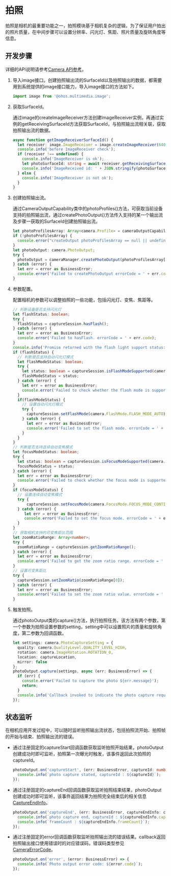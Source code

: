 # 拍照

拍照是相机的最重要功能之一，拍照模块基于相机复杂的逻辑，为了保证用户拍出的照片质量，在中间步骤可以设置分辨率、闪光灯、焦距、照片质量及旋转角度等信息。

## 开发步骤

详细的API说明请参考[Camera API参考](../reference/apis/js-apis-camera.md)。

1. 导入image接口。创建拍照输出流的SurfaceId以及拍照输出的数据，都需要用到系统提供的image接口能力，导入image接口的方法如下。
     
   ```ts
   import image from '@ohos.multimedia.image';
   ```

2. 获取SurfaceId。
   
   通过image的createImageReceiver方法创建ImageReceiver实例，再通过实例的getReceivingSurfaceId方法获取SurfaceId，与拍照输出流相关联，获取拍照输出流的数据。
 
   ```ts
   async function getImageReceiverSurfaceId() {
     let receiver: image.ImageReceiver = image.createImageReceiver(640, 480, 4, 8);
     console.info('before ImageReceiver check');
     if (receiver !== undefined) {
       console.info('ImageReceiver is ok');
       let photoSurfaceId: string = await receiver.getReceivingSurfaceId();
       console.info('ImageReceived id: ' + JSON.stringify(photoSurfaceId));
     } else {
       console.info('ImageReceiver is not ok');
     }
   }
   ```

3. 创建拍照输出流。
   
   通过CameraOutputCapability类中的photoProfiles()方法，可获取当前设备支持的拍照输出流，通过createPhotoOutput()方法传入支持的某一个输出流及步骤一获取的SurfaceId创建拍照输出流。

   ```ts
   let photoProfilesArray: Array<camera.Profile> = cameraOutputCapability.photoProfiles;
   if (!photoProfilesArray) {
     console.error("createOutput photoProfilesArray == null || undefined");
   }
   let photoOutput: camera.PhotoOutput;
   try {
     photoOutput = cameraManager.createPhotoOutput(photoProfilesArray[0], photoSurfaceId);
   } catch (error) {
     let err = error as BusinessError;
     console.error('Failed to createPhotoOutput errorCode = ' + err.code);
   }
   ```

4. 参数配置。
   
   配置相机的参数可以调整拍照的一些功能，包括闪光灯、变焦、焦距等。
 
   ```ts
   // 判断设备是否支持闪光灯
   let flashStatus: boolean;
   try {
     flashStatus = captureSession.hasFlash();
   } catch (error) {
     let err = error as BusinessError;
     console.error('Failed to hasFlash. errorCode = ' + err.code);
   }
   console.info('Promise returned with the flash light support status:' + flashStatus); 
   if (flashStatus) {
     // 判断是否支持自动闪光灯模式
     let flashModeStatus: boolean;
     try {
       let status: boolean = captureSession.isFlashModeSupported(camera.FlashMode.FLASH_MODE_AUTO);
       flashModeStatus = status;    
     } catch (error) {
       let err = error as BusinessError;
       console.error('Failed to check whether the flash mode is supported. errorCode = ' + err.code);
     }    
     if(flashModeStatus) {
       // 设置自动闪光灯模式
       try {
         captureSession.setFlashMode(camera.FlashMode.FLASH_MODE_AUTO);
       } catch (error) {
         let err = error as BusinessError;
         console.error('Failed to set the flash mode. errorCode = ' + err.code);
       }
     }
   } 
   // 判断是否支持连续自动变焦模式
   let focusModeStatus: boolean;
   try {
     let status: boolean = captureSession.isFocusModeSupported(camera.FocusMode.FOCUS_MODE_CONTINUOUS_AUTO);
     focusModeStatus = status;
   } catch (error) {
     let err = error as BusinessError;
     console.error('Failed to check whether the focus mode is supported. errorCode = ' + err.code);
   } 
   if (focusModeStatus) {
     // 设置连续自动变焦模式
     try {
         captureSession.setFocusMode(camera.FocusMode.FOCUS_MODE_CONTINUOUS_AUTO);
     } catch (error) {
        let err = error as BusinessError;
        console.error('Failed to set the focus mode. errorCode = ' + err.code);
     }
   } 
   // 获取相机支持的可变焦距比范围
   let zoomRatioRange: Array<number>;
   try {
     zoomRatioRange = captureSession.getZoomRatioRange();
   } catch (error) {
     let err = error as BusinessError;
     console.error('Failed to get the zoom ratio range. errorCode = ' + err.code);
   } 
   // 设置可变焦距比
   try {
     captureSession.setZoomRatio(zoomRatioRange[0]);
   } catch (error) {
     let err = error as BusinessError;
     console.error('Failed to set the zoom ratio value. errorCode = ' + err.code);
   }
   ```

5. 触发拍照。
   
   通过photoOutput类的capture()方法，执行拍照任务。该方法有两个参数，第一个参数为拍照设置参数的setting，setting中可以设置照片的质量和旋转角度，第二参数为回调函数。
 
   ```ts
   let settings: camera.PhotoCaptureSetting = {
     quality: camera.QualityLevel.QUALITY_LEVEL_HIGH,                                     // 设置图片质量高
     rotation: camera.ImageRotation.ROTATION_0,                                           // 设置图片旋转角度0
     location: captureLocation,                                                           // 设置图片地理位置
     mirror: false                                                                        // 设置镜像使能开关(默认关)
   };
   photoOutput.capture(settings, async (err: BusinessError) => {
     if (err) {
       console.error('Failed to capture the photo ${err.message}');
       return;
     }
     console.info('Callback invoked to indicate the photo capture request success.');
   });
   ```

## 状态监听

在相机应用开发过程中，可以随时监听拍照输出流状态，包括拍照流开始、拍照帧的开始与结束、拍照输出流的错误。

- 通过注册固定的captureStart回调函数获取监听拍照开始结果，photoOutput创建成功时即可监听，拍照第一次曝光时触发，该事件返回此次拍照的captureId。
    
  ```ts
  photoOutput.on('captureStart', (err: BusinessError, captureId: number) => {
    console.info(`photo capture stated, captureId : ${captureId}`);
  });
  ```

- 通过注册固定的captureEnd回调函数获取监听拍照结束结果，photoOutput创建成功时即可监听，该事件返回结果为拍照完全结束后的相关信息[CaptureEndInfo](../reference/apis/js-apis-camera.md#captureendinfo)。
    
  ```ts
  photoOutput.on('captureEnd', (err: BusinessError, captureEndInfo: camera.CaptureEndInfo) => {
    console.info(`photo capture end, captureId : ${captureEndInfo.captureId}`);
    console.info(`frameCount : ${captureEndInfo.frameCount}`);
  });
  ```

- 通过注册固定的error回调函数获取监听拍照输出流的错误结果。callback返回拍照输出接口使用错误时的对应错误码，错误码类型参见[CameraErrorCode](../reference/apis/js-apis-camera.md#cameraerrorcode)。
    
  ```ts
  photoOutput.on('error', (error: BusinessError) => {
    console.info(`Photo output error code: ${error.code}`);
  });
  ```
